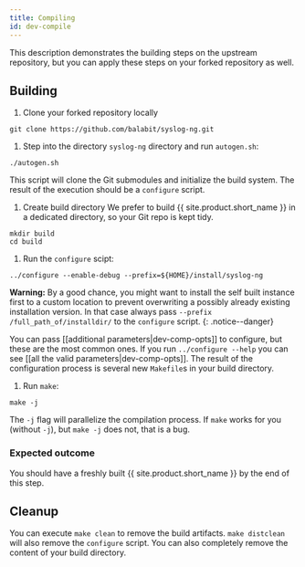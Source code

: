 ```yaml
---
title: Compiling
id: dev-compile
---
```


This description demonstrates the building steps on the upstream repository, but you can apply these steps
on your forked repository as well.

## Building

1. Clone your forked repository locally

``` shell
git clone https://github.com/balabit/syslog-ng.git
```

1. Step into the directory `syslog-ng` directory and run `autogen.sh`:

``` shell
./autogen.sh
```

This script will clone the Git submodules and initialize the build system. The
result of the execution should be a `configure` script.

1. Create build directory
We prefer to build {{ site.product.short_name }} in a dedicated directory, so your Git repo is kept
tidy.

``` shell
mkdir build
cd build
```

1. Run the `configure` scipt:

``` shell
../configure --enable-debug --prefix=${HOME}/install/syslog-ng
```

**Warning:** By a good chance, you might want to install the self built instance first to a custom location to prevent overwriting a possibly already existing installation version. In that case always pass `--prefix /full_path_of/installdir/` to the `configure` script.
{: .notice--danger}

You can pass [[additional parameters|dev-comp-opts]] to configure, but these are the most common ones.
If you run `../configure --help` you can see [[all the valid parameters|dev-comp-opts]].
The result of the configuration process is several new `Makefile`s in your build directory.

1. Run `make`:

``` shell
make -j
```

The `-j` flag will parallelize the compilation process. If `make` works for you (without `-j`),
but `make -j` does not, that is a bug.

### Expected outcome

You should have a freshly built {{ site.product.short_name }} by the end of this step.

## Cleanup

 You can execute `make clean` to remove the build artifacts. `make distclean` will also
remove the `configure` script. You can also completely remove the content of your build directory.
